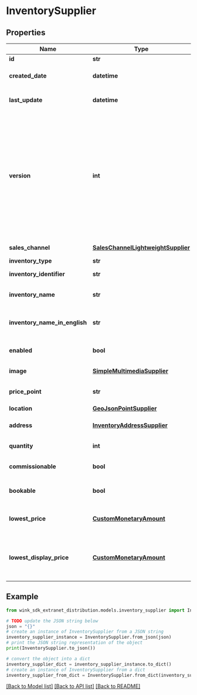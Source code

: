 # InventorySupplier


## Properties

Name | Type | Description | Notes
------------ | ------------- | ------------- | -------------
**id** | **str** | Document UUID | [optional] 
**created_date** | **datetime** | Datetime this record was first created | [optional] 
**last_update** | **datetime** | Datetime this record was last updated | [optional] 
**version** | **int** | Version property that shows how many times this document has been persisted. Document will not persist if the version property is less than current version property in the system. Result in an optimistic locking exception. | [optional] 
**sales_channel** | [**SalesChannelLightweightSupplier**](SalesChannelLightweightSupplier.md) | Parent sales channel | 
**inventory_type** | **str** | Inventory type | 
**inventory_identifier** | **str** | Inventory type identifier | 
**inventory_name** | **str** | Name of inventory as hotel is seeing it | 
**inventory_name_in_english** | **str** | Name of inventory as traveler is seeing it | 
**enabled** | **bool** | Whether this inventory is enabled or not | [default to True]
**image** | [**SimpleMultimediaSupplier**](SimpleMultimediaSupplier.md) | Main image of inventory | 
**price_point** | **str** | Level of expensiveness. | [default to 'THREE']
**location** | [**GeoJsonPointSupplier**](GeoJsonPointSupplier.md) | Location | 
**address** | [**InventoryAddressSupplier**](InventoryAddressSupplier.md) | Defaults to property address. | 
**quantity** | **int** | quantity | [default to 0]
**commissionable** | **bool** | Whether this is commissionable or not | [default to False]
**bookable** | **bool** | Whether inventory can be booked | [default to True]
**lowest_price** | [**CustomMonetaryAmount**](CustomMonetaryAmount.md) | Best price of the room type or facility ancillary | [optional] 
**lowest_display_price** | [**CustomMonetaryAmount**](CustomMonetaryAmount.md) | Best price of the room type or facility ancillary in platform currency | [optional] 

## Example

```python
from wink_sdk_extranet_distribution.models.inventory_supplier import InventorySupplier

# TODO update the JSON string below
json = "{}"
# create an instance of InventorySupplier from a JSON string
inventory_supplier_instance = InventorySupplier.from_json(json)
# print the JSON string representation of the object
print(InventorySupplier.to_json())

# convert the object into a dict
inventory_supplier_dict = inventory_supplier_instance.to_dict()
# create an instance of InventorySupplier from a dict
inventory_supplier_from_dict = InventorySupplier.from_dict(inventory_supplier_dict)
```
[[Back to Model list]](../README.md#documentation-for-models) [[Back to API list]](../README.md#documentation-for-api-endpoints) [[Back to README]](../README.md)


